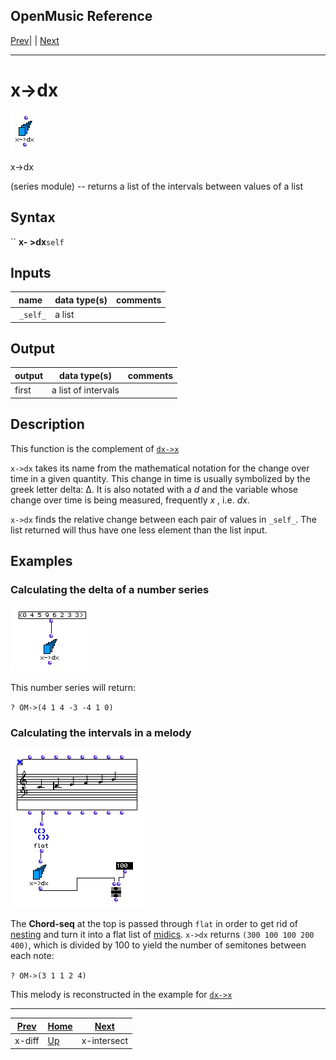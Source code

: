 OpenMusic Reference  
---  
[Prev](x-diff)| | [Next](x-intersect)  
  
* * *

# x->dx

![](figures/functions/series/x-dx.png)

  
  
x->dx  
  
(series module) \-- returns a list of the intervals between values of a list  

## Syntax

`` **x- >dx**` self `

## Inputs

name| data type(s)| comments  
---|---|---  
` _self_`|  a list|  
  
## Output

output| data type(s)| comments  
---|---|---  
first| a list of intervals|  
  
## Description

This function is the complement of [`dx->x`](dx-x)

`x->dx` takes its name from the mathematical notation for the change over time
in a given quantity. This change in time is usually symbolized by the greek
letter delta: Δ. It is also notated with a _d_ and the variable whose change
over time is being measured, frequently _x_ , i.e. _dx_.

`x->dx` finds the relative change between each pair of values in `_self_`. The
list returned will thus have one less element than the list input.

## Examples

### Calculating the delta of a number series

![](figures/functions/series/x-dxEX1.png)

This number series will return:

`? OM->(4 1 4 -3 -4 1 0)`

### Calculating the intervals in a melody

![](figures/functions/series/x-dxEX2.png)

The **Chord-seq** at the top is passed through `flat` in order to get rid of
[nesting](glossary#NESTING) and turn it into a flat list of
[midics](glossary#MIDIC). `x->dx` returns `(300 100 100 200 400)`, which
is divided by 100 to yield the number of semitones between each note:

`? OM->(3 1 1 2 4)`

This melody is reconstructed in the example for [`dx->x`](dx-x)

* * *

[Prev](x-diff)| [Home](index)| [Next](x-intersect)  
---|---|---  
x-diff| [Up](funcref.main)| x-intersect

